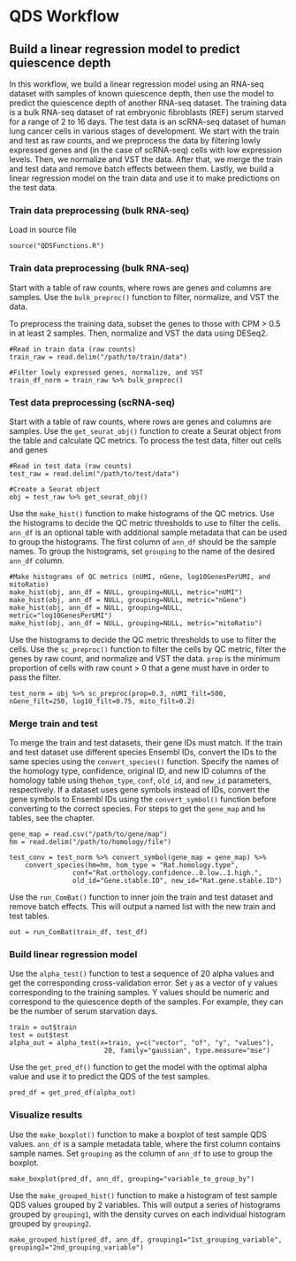 # QDS Workflow
## Build a linear regression model to predict quiescence depth
In this workflow, we build a linear regression model using an RNA-seq dataset with samples of known quiescence depth, then use the model to predict the quiescence depth of another RNA-seq dataset. The training data is a bulk RNA-seq dataset of rat embryonic fibroblasts (REF) serum starved for a range of 2 to 16 days. The test data is an scRNA-seq dataset of human lung cancer cells in various stages of development. We start with the train and test as raw counts, and we preprocess the data by filtering lowly expressed genes and (in the case of scRNA-seq) cells with low expression levels. Then, we normalize and VST the data. After that, we merge the train and test data and remove batch effects between them. Lastly, we build a linear regression model on the train data and use it to make predictions on the test data.

### Train data preprocessing (bulk RNA-seq)
Load in source file
```
source("QDSFunctions.R")
```
### Train data preprocessing (bulk RNA-seq)
Start with a table of raw counts, where rows are genes and columns are samples. Use the `bulk_preproc()` function to filter, normalize, and VST the data.

To preprocess the training data, subset the genes to those with CPM > 0.5 in at least 2 samples. Then, normalize and VST the data using DESeq2.
```
#Read in train data (raw counts)
train_raw = read.delim("/path/to/train/data") 

#Filter lowly expressed genes, normalize, and VST
train_df_norm = train_raw %>% bulk_preproc() 
```

### Test data preprocessing (scRNA-seq)
Start with a table of raw counts, where rows are genes and columns are samples. Use the `get_seurat_obj()` function to create a Seurat object from the table and calculate QC metrics. To process the test data, filter out cells and genes 
```
#Read in test data (raw counts)
test_raw = read.delim("/path/to/test/data")

#Create a Seurat object
obj = test_raw %>% get_seurat_obj()
```
Use the `make_hist()` function to make histograms of the QC metrics. Use the histograms to decide the QC metric thresholds to use to filter the cells. `ann_df` is an optional table with additional sample metadata that can be used to group the histograms. The first column of `ann_df` should be the sample names. To group the histograms, set `grouping` to the name of the desired `ann_df` column.
```
#Make histograms of QC metrics (nUMI, nGene, log10GenesPerUMI, and mitoRatio)
make_hist(obj, ann_df = NULL, grouping=NULL, metric="nUMI")
make_hist(obj, ann_df = NULL, grouping=NULL, metric="nGene")
make_hist(obj, ann_df = NULL, grouping=NULL, metric="log10GenesPerUMI")
make_hist(obj, ann_df = NULL, grouping=NULL, metric="mitoRatio")

```
Use the histograms to decide the QC metric thresholds to use to filter the cells. Use the `sc_preproc()` function to filter the cells by QC metric, filter the genes by raw count, and normalize and VST the data. `prop` is the minimum proportion of cells with raw count > 0 that a gene must have in order to pass the filter.
```
test_norm = obj %>% sc_preproc(prop=0.3, nUMI_filt=500, nGene_filt=250, log10_filt=0.75, mito_filt=0.2)

```

### Merge train and test 
To merge the train and test datasets, their gene IDs must match. If the train and test dataset use different species Ensembl IDs, convert the IDs to the same species using the `convert_species()` function. Specify the names of the homology type, confidence, original ID, and new ID columns of the homology table using the`hom_type`, `conf`, `old_id`, and `new_id` parameters, respectively. If a dataset uses gene symbols instead of IDs, convert the gene symbols to Ensembl IDs using the `convert_symbol()` function before converting to the correct species. For steps to get the `gene_map` and `hm` tables, see the chapter. 
```
gene_map = read.csv("/path/to/gene/map")
hm = read.delim("/path/to/homology/file")

test_conv = test_norm %>% convert_symbol(gene_map = gene_map) %>%
    convert_species(hm=hm, hom_type = "Rat.homology.type",
                conf="Rat.orthology.confidence..0.low..1.high.",
                old_id="Gene.stable.ID", new_id="Rat.gene.stable.ID")
```
Use the `run_ComBat()` function to inner join the train and test dataset and remove batch effects. This will output a named list with the new train and test tables.
```
out = run_ComBat(train_df, test_df)
```

### Build linear regression model
Use the `alpha_test()` function to test a sequence of 20 alpha values and get the corresponding cross-validation error. Set `y` as a vector of y values corresponding to the training samples. Y values should be numeric and correspond to the quiescence depth of the samples. For example, they can be the number of serum starvation days.
```
train = out$train
test = out$test
alpha_out = alpha_test(x=train, y=c("vector", "of", "y", "values"),
                        20, family="gaussian", type.measure="mse")
```
Use the `get_pred_df()` function to get the model with the optimal alpha value and use it to predict the QDS of the test samples.
```
pred_df = get_pred_df(alpha_out)
```

### Visualize results
Use the `make_boxplot()` function to make a boxplot of test sample QDS values. `ann_df` is a sample metadata table, where the first column contains sample names. Set `grouping` as the column of `ann_df` to use to group the boxplot.
```
make_boxplot(pred_df, ann_df, grouping="variable_to_group_by")
```
Use the `make_grouped_hist()` function to make a histogram of test sample QDS values grouped by 2 variables. This will output a series of histograms grouped by `grouping1`, with the density curves on each individual histogram grouped by `grouping2`.
```
make_grouped_hist(pred_df, ann_df, grouping1="1st_grouping_variable", grouping2="2nd_grouping_variable")
```








